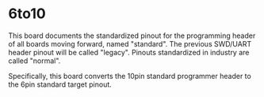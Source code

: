 # 6to10

This board documents the standardized pinout for the programming header of all boards moving forward, named "standard". The previous SWD/UART header pinout will be called "legacy". Pinouts standardized in industry are called "normal".

Specifically, this board converts the 10pin standard programmer header to the 6pin standard target pinout.

